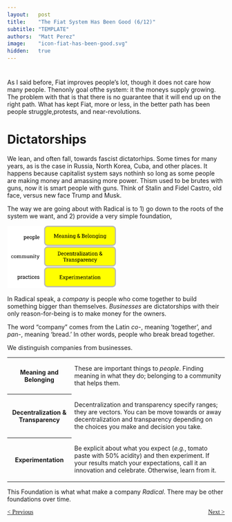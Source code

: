 ```yaml
---
layout:   post
title:    "The Fiat System Has Been Good (6/12)"
subtitle: "TEMPLATE"
authors:  "Matt Perez"
image:    "icon-fiat-has-been-good.svg"
hidden:   true
---
```


<div style="display:none; ">
 <p>Time for an alternative.</p>
</div>

<h1></h1>
 <p>As I said before, Fiat improves people&rsquo;s lot, though it does not care how many people. Thenonly goal ofthe system: it the moneys supply growing. The problem with that is that there is no guarantee that it will end up on the right path. What has kept Fiat, more or less, in the better path has been people struggle,protests, and near-revolutions.</p>

<h1>Dictatorships</h1>
 <p>We lean, and often fall, towards fascist dictatorhips. Some times for many years, as is the case in Russia, North Korea, Cuba, and other places. It happens because capitalist system says nothinh so long as some people are making money and amassing more power. Thism used to be brutes with guns, now it is smart people with guns. Think of Stalin and Fidel Castro, old face, versus new face Trump and Musk.</p>
 <p>The way we are going about with Radical is to 1) go down to the roots of the system we want, and 2) provide a very simple foundation,
  <div class='_center'>
   <img
    src='/assets/img/pic-the-radical-foundation.svg'
    width='50%'
    alt=''>
  </div>
 <p>In Radical speak, a <em>company</em> is people who come together to build something bigger than themselves. <em>Businesses</em> are dictatorships with their only reason-for-being is to make money for the owners.</p>
 <p>The word &ldquo;company&rdquo; comes from the Latin <em>co-</em>, meaning &lsquo;together&rsquo;, and <em>pan-</em>, meaning &lsquo;bread.&rsquo; In other words, people who break bread together.</p>
 <p>We distinguish companies from businesses.</p>
  <div class='_center'>
   <table class='_h2table'>
    <tr>
     <th>Meaning and Belonging</th>
     <td>
      <p>These are important things to <em>people</em>. Finding meaning in what they do; belonging to a community that helps them.</p>
     </td>
    </tr>
    <tr>
     <th>Decentralization & Transparency</th>
     <td>
      <p>Decentralization and transparency specify ranges; they are vectors. You can be move towards or away decentralization and transparency depending on the choices you make and decision you take.</p>
     </td>
    </tr>
    <tr>
     <th>Experimentation</th>
     <td>
      <p>Be explicit about what you expect (<em>e.g.</em>, tomato paste with 50% acidity) and then experiment. If your results match your expectations, call it an innovation and celebrate. Otherwise, learn from it.</p>
     </td>
    </tr>
   </table>
  </div>
 <p>This Foundation is what what make a company <em>Radical</em>. There may be other foundations over time.</p>

<div style="margin-bottom:1in; font-family: American Typewriter, serif; ">
 <span style="float:left; ">
  <a href="https://radicalcompanies.com/2024/12/08/05-the-fiat-system-has-been-good">&lt; Previous</a>
 </span>
 <span style="float:right; ">
  <a href="https://radicalcompanies.com/2024/12/10/07-the-fiat-system-has-been-good">Next &gt;</a>
 </span>
</div>